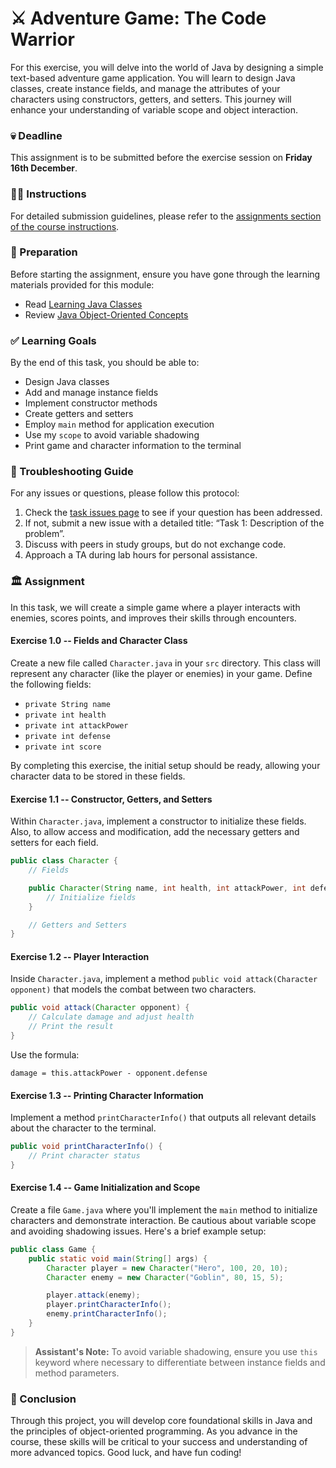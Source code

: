 # ⚔️ Adventure Game: The Code Warrior

For this exercise, you will delve into the world of Java by designing a simple text-based adventure game application. You will learn to design Java classes, create instance fields, and manage the attributes of your characters using constructors, getters, and setters. This journey will enhance your understanding of variable scope and object interaction.

### 💀 Deadline

This assignment is to be submitted before the exercise session on **Friday 16th December**.

### 👩‍🏫 Instructions

For detailed submission guidelines, please refer to the [assignments section of the course instructions](https://your-class-resources-link).

### 📝 Preparation

Before starting the assignment, ensure you have gone through the learning materials provided for this module:

- Read [Learning Java Classes](https://oracle.com/java/learning-classes)
- Review [Java Object-Oriented Concepts](https://oracle.com/java/oo-concepts)

### ✅ Learning Goals

By the end of this task, you should be able to:

- Design Java classes
- Add and manage instance fields
- Implement constructor methods
- Create getters and setters
- Employ `main` method for application execution
- Use my `scope` to avoid variable shadowing
- Print game and character information to the terminal

### 🚨 Troubleshooting Guide

For any issues or questions, please follow this protocol:

1. Check the [task issues page](https://your-class-help/issues) to see if your question has been addressed.
2. If not, submit a new issue with a detailed title: “Task 1: Description of the problem”.
3. Discuss with peers in study groups, but do not exchange code.
4. Approach a TA during lab hours for personal assistance.

### 🏛 Assignment 

In this task, we will create a simple game where a player interacts with enemies, scores points, and improves their skills through encounters. 

#### Exercise 1.0 -- Fields and Character Class

Create a new file called `Character.java` in your `src` directory. This class will represent any character (like the player or enemies) in your game. Define the following fields:

- `private String name`
- `private int health`
- `private int attackPower`
- `private int defense`
- `private int score`

By completing this exercise, the initial setup should be ready, allowing your character data to be stored in these fields.

#### Exercise 1.1 -- Constructor, Getters, and Setters

Within `Character.java`, implement a constructor to initialize these fields. Also, to allow access and modification, add the necessary getters and setters for each field.

```java
public class Character {
    // Fields

    public Character(String name, int health, int attackPower, int defense) {
        // Initialize fields
    }

    // Getters and Setters
}
```

#### Exercise 1.2 -- Player Interaction

Inside `Character.java`, implement a method `public void attack(Character opponent)` that models the combat between two characters.

```java
public void attack(Character opponent) {
    // Calculate damage and adjust health
    // Print the result
}
```

Use the formula:
```
damage = this.attackPower - opponent.defense
```

#### Exercise 1.3 -- Printing Character Information

Implement a method `printCharacterInfo()` that outputs all relevant details about the character to the terminal.

```java
public void printCharacterInfo() {
    // Print character status
}
```

#### Exercise 1.4 -- Game Initialization and Scope

Create a file `Game.java` where you'll implement the `main` method to initialize characters and demonstrate interaction. Be cautious about variable scope and avoiding shadowing issues. Here's a brief example setup:

```java
public class Game {
    public static void main(String[] args) {
        Character player = new Character("Hero", 100, 20, 10);
        Character enemy = new Character("Goblin", 80, 15, 5);

        player.attack(enemy);
        player.printCharacterInfo();
        enemy.printCharacterInfo();
    }
}
```

> **Assistant's Note:** To avoid variable shadowing, ensure you use `this` keyword where necessary to differentiate between instance fields and method parameters.

### 🏁 Conclusion

Through this project, you will develop core foundational skills in Java and the principles of object-oriented programming. As you advance in the course, these skills will be critical to your success and understanding of more advanced topics. Good luck, and have fun coding!